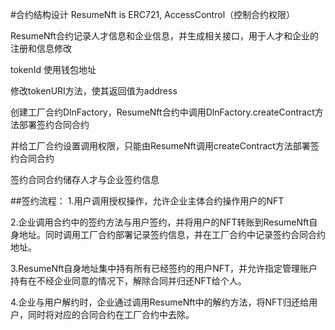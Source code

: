 #合约结构设计
ResumeNft is ERC721, AccessControl（控制合约权限）

ResumeNft合约记录人才信息和企业信息，并生成相关接口，用于人才和企业的注册和信息修改

tokenId 使用钱包地址

修改tokenURI方法，使其返回值为address

创建工厂合约DlnFactory，ResumeNft合约中调用DlnFactory.createContract方法部署签约合同合约

并给工厂合约设置调用权限，只能由ResumeNft调用createContract方法部署签约合同合约

签约合同合约储存人才与企业签约信息


##签约流程：
1.用户调用授权操作，允许企业主体合约操作用户的NFT

2.企业调用合约中的签约方法与用户签约，并将用户的NFT转账到ResumeNft自身地址。同时调用工厂合约部署记录签约信息，并在工厂合约中记录签约合同合约地址。

3.ResumeNft自身地址集中持有所有已经签约的用户NFT，并允许指定管理账户持有在不经企业同意的情况下，解除合同并归还NFT给个人。

4.企业与用户解约时，企业通过调用ResumeNft中的解约方法，将NFT归还给用户，同时将对应的合同合约在工厂合约中去除。

